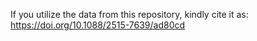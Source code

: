 If you utilize the data from this repository, kindly cite it as: https://doi.org/10.1088/2515-7639/ad80cd
